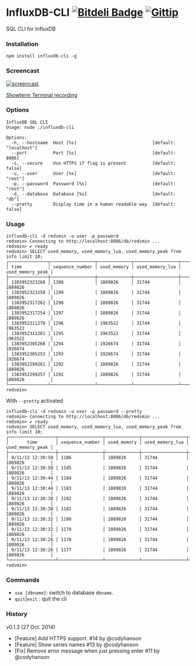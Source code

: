 InfluxDB-CLI [![Bitdeli Badge](https://d2weczhvl823v0.cloudfront.net/FGRibreau/influxdb-cli/trend.png)](https://bitdeli.com/free "Bitdeli Badge") [![Gittip](http://badgr.co/gittip/fgribreau.png)](https://www.gittip.com/fgribreau/)
============

SQL CLI for InfluxDB

### Installation
```shell
npm install influxdb-cli -g
```

### Screencast

[![screencast](http://i.imgur.com/VpCXxlm.gif)](http://showterm.io/0cec86260d6a74f636907#slow)

[Showterm Terminal recording](http://showterm.io/0cec86260d6a74f636907#slow)

### Options

```shell
InfluxDB SQL CLI
Usage: node ./influxdb-cli

Options:
  -h, --hostname  Host [%s]                             [default: "localhost"]
  --port          Port [%s]                             [default: 8086]
  -s, --secure    Use HTTPS if flag is present          [default: false]
  -u, --user      User [%s]                             [default: "root"]
  -p, --password  Password [%s]                         [default: "root"]
  -d, --database  Database [%s]                         [default: "db"]
  --pretty        Display time in a human readable way  [default: false]
```

### Usage

```shell
influxdb-cli -d redsmin -u user -p password
redsmin> Connecting to http://localhost:8086/db/redsmin ...
redsmin> ✔ ready
redsmin> SELECT used_memory, used_memory_lua, used_memory_peak from info limit 10;
┌───────────────┬─────────────────┬─────────────┬─────────────────┬──────────────────┐
│ time          │ sequence_number │ used_memory │ used_memory_lua │ used_memory_peak │
├───────────────┼─────────────────┼─────────────┼─────────────────┼──────────────────┤
│ 1383952323268 │ 1300            │ 1889826     │ 31744           │ 1889826          │
│ 1383952323258 │ 1299            │ 1889826     │ 31744           │ 1889826          │
│ 1383952317262 │ 1298            │ 1889826     │ 31744           │ 1889826          │
│ 1383952317254 │ 1297            │ 1889826     │ 31744           │ 1889826          │
│ 1383952311270 │ 1296            │ 1963522     │ 31744           │ 1963522          │
│ 1383952311261 │ 1295            │ 1963522     │ 31744           │ 1963522          │
│ 1383952305260 │ 1294            │ 1926674     │ 31744           │ 1926674          │
│ 1383952305253 │ 1293            │ 1926674     │ 31744           │ 1926674          │
│ 1383952299261 │ 1292            │ 1889826     │ 31744           │ 1889826          │
│ 1383952299257 │ 1291            │ 1889826     │ 31744           │ 1889826          │
└───────────────┴─────────────────┴─────────────┴─────────────────┴──────────────────┘
redsmin>
```

With `--pretty` activated

```
influxdb-cli -d redsmin -u user -p password --pretty
redsmin> Connecting to http://localhost:8086/db/redsmin ...
redsmin> ✔ ready
redsmin> SELECT used_memory, used_memory_lua, used_memory_peak from info limit 10;
┌──────────────────┬─────────────────┬─────────────┬─────────────────┬──────────────────┐
│       time       │ sequence_number │ used_memory │ used_memory_lua │ used_memory_peak │
├──────────────────┼─────────────────┼─────────────┼─────────────────┼──────────────────┤
│ 9/11/13 12:30:50 │ 1186            │ 1889826     │ 31744           │ 1889826          │
│ 9/11/13 12:30:50 │ 1185            │ 1889826     │ 31744           │ 1889826          │
│ 9/11/13 12:30:44 │ 1184            │ 1889826     │ 31744           │ 1889826          │
│ 9/11/13 12:30:44 │ 1183            │ 1889826     │ 31744           │ 1889826          │
│ 9/11/13 12:30:38 │ 1182            │ 1889826     │ 31744           │ 1889826          │
│ 9/11/13 12:30:38 │ 1181            │ 1889826     │ 31744           │ 1889826          │
│ 9/11/13 12:30:32 │ 1180            │ 1889826     │ 31744           │ 1889826          │
│ 9/11/13 12:30:32 │ 1179            │ 1889826     │ 31744           │ 1889826          │
│ 9/11/13 12:30:26 │ 1178            │ 1889826     │ 31744           │ 1889826          │
│ 9/11/13 12:30:26 │ 1177            │ 1889826     │ 31744           │ 1889826          │
└──────────────────┴─────────────────┴─────────────┴─────────────────┴──────────────────┘
redsmin>
```
### Commands

- `use [dbname]`: switch to database `dbname`.
- `quit`|`exit` : quit the cli


### History


v0.1.3 (27 Oct. 2014)

- [Feature] Add HTTPS support. #14 by @codyhanson
- [Feature] Show series names #13 by @codyhanson
- [Fix] Remove error message when just pressing enter #11 by @codyhanson 
